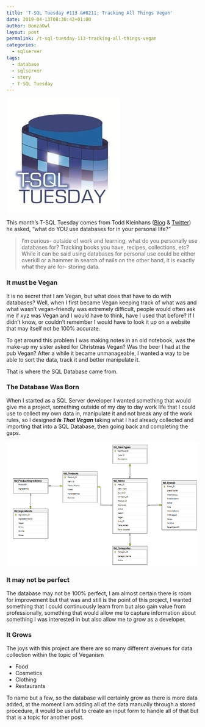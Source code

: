 ```yaml
---
title: 'T-SQL Tuesday #113 &#8211; Tracking All Things Vegan'
date: 2019-04-13T08:30:42+01:00
author: BonzaOwl
layout: post
permalink: /t-sql-tuesday-113-tracking-all-things-vegan
categories:
  - sqlserver
tags:
  - database
  - sqlserver
  - story
  - T-SQL Tuesday
---
```

![](/assets/img/T-SQL-Tuesday-Logo.jpg)

This month&#8217;s T-SQL Tuesday comes from Todd Kleinhans ([Blog](https://toddkleinhans.wordpress.com/) & [Twitter](http://www.twitter.com/toddkleinhans)) he asked, &#8220;what do YOU use databases for in your personal life?&#8221;

> I’m curious- outside of work and learning, what do you personally use databases for? Tracking books you have, recipes, collections, etc? While it can be said using databases for personal use could be either overkill or a hammer in search of nails on the other hand, it is exactly what they are for- storing data.

### It must be Vegan

It is no secret that I am Vegan, but what does that have to do with databases? Well, when I first became Vegan keeping track of what was and what wasn&#8217;t vegan-friendly was extremely difficult, people would often ask me if xyz was Vegan and I would have to think, have I used that before? If I didn&#8217;t know, or couldn&#8217;t remember I would have to look it up on a website that may itself not be 100% accurate.

To get around this problem I was making notes in an old notebook, was the make-up my sister asked for Christmas Vegan? Was the beer I had at the pub Vegan? After a while it became unmanageable, I wanted a way to be able to sort the data, track it and better manipulate it.

That is where the SQL Database came from.

### The Database Was Born

When I started as a SQL Server developer I wanted something that would give me a project, something outside of my day to day work life that I could use to collect my own data in, manipulate it and not break any of the work rules, so I designed **_Is That Vegan_** taking what I had already collected and importing that into a SQL Database, then going back and completing the gaps.

![](/assets/img/isitvegan.png)

### It may not be perfect

The database may not be 100% perfect, I am almost certain there is room for improvement but that was and still is the point of this project, I wanted something that I could continuously learn from but also gain value from professionally, something that would allow me to capture information about something I was interested in but also allow me to grow as a developer.

### It Grows

The joys with this project are there are so many different avenues for data collection within the topic of Veganism

  * Food
  * Cosmetics
  * Clothing
  * Restaurants

To name but a few, so the database will certainly grow as there is more data added, at the moment I am adding all of the data manually through a stored procedure, it would be useful to create an input form to handle all of that but that is a topic for another post.